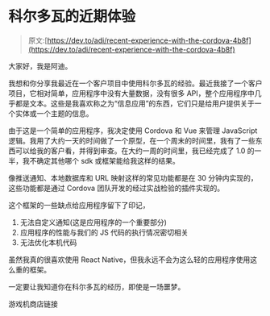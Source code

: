 # 科尔多瓦的近期体验

> 原文:[https://dev.to/adi/recent-experience-with-the-cordova-4b8f](https://dev.to/adi/recent-experience-with-the-cordova-4b8f)

大家好，我是阿迪。

我想和你分享我最近在一个客户项目中使用科尔多瓦的经验。最近我接了一个客户项目，它相对简单，应用程序中没有大量数据，没有很多 API，整个应用程序中几乎都是文本。这些是我喜欢称之为“信息应用”的东西，它们只是给用户提供关于一个实体或一个主题的信息。

由于这是一个简单的应用程序，我决定使用 Cordova 和 Vue 来管理 JavaScript 逻辑。我用了大约一天的时间做了一个原型，在一个周末的时间里，我有了一些东西可以给我的客户看，并得到审查。在大约一周的时间里，我已经完成了 1.0 的一半，我不确定其他哪个 sdk 或框架能给我这样的结果。

像推送通知、本地数据库和 URL 映射这样的常见功能都是在 30 分钟内实现的，这些功能都是通过 Cordova 团队开发的经过实战检验的插件实现的。

这个框架的一些缺点给应用程序留下了印记，

1.  无法自定义通知(这是应用程序的一个重要部分)
2.  应用程序的性能与我们的 JS 代码的执行情况密切相关
3.  无法优化本机代码

虽然我真的很喜欢使用 React Native，但我永远不会为这么轻的应用程序使用这么重的框架。

一定要让我知道你在科尔多瓦的经历，即使是一场噩梦。

游戏机商店链接
